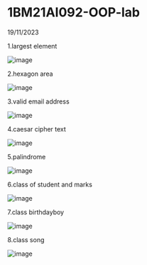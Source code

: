 # 1BM21AI092-OOP-lab
19/11/2023 

1.largest element

![image](https://github.com/Prathamgrao/1BM21AI092-OOP-lab/assets/138456172/3b6976cb-4253-45fc-be79-3ebf5e428a3d)


2.hexagon area

![image](https://github.com/Prathamgrao/1BM21AI092-OOP-lab/assets/138456172/f1fe82b1-9dd4-45ad-9678-97ff925995d7)


3.valid email address

![image](https://github.com/Prathamgrao/1BM21AI092-OOP-lab/assets/138456172/f2f84c7f-4bdf-4f44-984f-8460484040f2)


4.caesar cipher text

![image](https://github.com/Prathamgrao/1BM21AI092-OOP-lab/assets/138456172/16572c5f-260a-4cff-9b3c-07ede32d616b)


5.palindrome

![image](https://github.com/Prathamgrao/1BM21AI092-OOP-lab/assets/138456172/92aae700-e6ef-4645-9080-02b4e72c8a77)



6.class of student and marks

![image](https://github.com/Prathamgrao/1BM21AI092-OOP-lab/assets/138456172/cfe924a1-153a-46b5-be38-88e0a3294fa6)



7.class birthdayboy

![image](https://github.com/Prathamgrao/1BM21AI092-OOP-lab/assets/138456172/39980d05-f277-47f0-97ea-89f411ce5d16)


8.class song

![image](https://github.com/Prathamgrao/1BM21AI092-OOP-lab/assets/138456172/9b614097-1978-4e6b-acb0-1afe5dc4417f)
